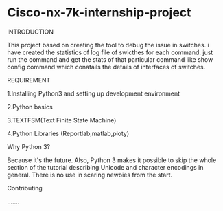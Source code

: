 # Cisco-nx-7k-internship-project

INTRODUCTION

This project based on creating the tool to debug the issue in switches.
i have created the statistics of log file of swicthes for each command.
just run the command and get the stats of that particular command 
like show config command which conatails the details of interfaces of switches.



REQUIREMENT


1.Installing Python3 and setting up development environment

2.Python basics

3.TEXTFSM(Text Finite State Machine)

4.Python Libraries (Reportlab,matlab,ploty)



Why Python 3?

Because it's the future. Also, Python 3 makes it possible to skip the whole section of the tutorial describing 
Unicode and character encodings in general.
There is no use in scaring newbies from the start.



Contributing


.......
